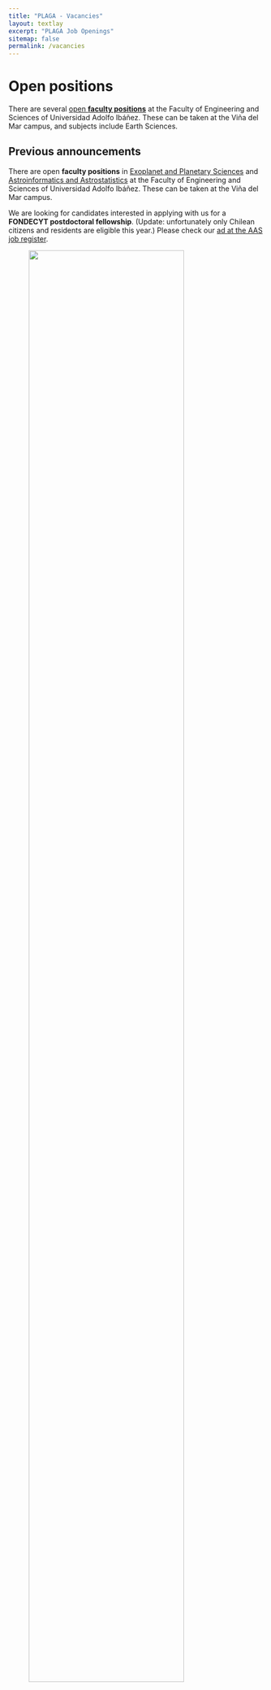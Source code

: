 ```yaml
---
title: "PLAGA - Vacancies"
layout: textlay
excerpt: "PLAGA Job Openings"
sitemap: false
permalink: /vacancies
---
```


# Open positions

There are several [open **faculty positions**](https://ingenieria.uai.cl/faculty-positions/) at the Faculty of Engineering and Sciences of Universidad Adolfo Ibáñez.  These can be taken at the Viña del Mar campus, and subjects include Earth Sciences.


## Previous announcements

There are open **faculty positions** in [Exoplanet and Planetary Sciences](https://jobregister.aas.org/ad/948108dc) and [Astroinformatics and Astrostatistics](https://jobregister.aas.org/ad/7daf77b3) at the Faculty of Engineering and Sciences of Universidad Adolfo Ibáñez.  These can be taken at the Viña del Mar campus.

We are looking for candidates interested in applying with us for a
**FONDECYT postdoctoral fellowship**.  (Update: unfortunately only
Chilean citizens and residents are eligible this year.) Please check
our [ad at the AAS job
register](https://jobregister.aas.org/ad/a30cb4a6).

<figure>
<img src="{{ site.url }}{{ site.baseurl }}/images/slider7001400/group.jpg" width="85%">
</figure>
